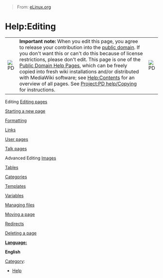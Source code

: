 > From: [eLinux.org](http://eLinux.org/Help:Editing "http://eLinux.org/Help:Editing")


# Help:Editing



<table>
<tbody>
<tr class="odd">
<td align="left"><img src="/images/thumb/6/62/PD-icon.svg/40px-PD-icon.svg.png" alt="PD" /></td>
<td align="left"><strong>Important note:</strong> When you edit this page, you agree to release your contribution into the <a href="http://en.wikipedia.org/wiki/Public_domain">public domain</a>. If you don't want this or can't do this because of license restrictions, please don't edit. This page is one of the <a href="http://www.mediawiki.org/wiki/MediaWiki/Project:PD_help%20&quot;%20target=&quot;_blank" title="mw:Project:PD help">Public Domain Help Pages</a>, which can be freely copied into fresh wiki installations and/or distributed with MediaWiki software; see <a href="/Help:Contents" title="Help:Contents">Help:Contents</a> for an overview of all pages. See <a href="http://www.mediawiki.org/wiki/MediaWiki/Project:PD_help/Copying%20&quot;%20target=&quot;_blank" title="mw:Project:PD help/Copying">Project:PD help/Copying</a> for instructions.</td>
<td align="left"><img src="/images/thumb/6/62/PD-icon.svg/40px-PD-icon.svg.png" alt="PD" /></td>
</tr>
</tbody>
</table>

Editing
[Editing pages](http://eLinux.org/Help:Editing_pages "Help:Editing pages")

[Starting a new
page](http://eLinux.org/Help:Starting_a_new_page "Help:Starting a new page")

[Formatting](http://eLinux.org/Help:Formatting "Help:Formatting")

[Links](http://eLinux.org/Help:Links "Help:Links")

[User pages](http://eLinux.org/Help:User_page "Help:User page")

[Talk pages](http://eLinux.org/Help:Talk_pages "Help:Talk pages")

Advanced Editing
[Images](http://eLinux.org/Help:Images "Help:Images")

[Tables](http://eLinux.org/Help:Tables "Help:Tables")

[Categories](http://eLinux.org/Help:Categories "Help:Categories")

[Templates](http://eLinux.org/Help:Templates "Help:Templates")

[Variables](http://eLinux.org/Help:Variables "Help:Variables")

[Managing files](http://eLinux.org/Help:Managing_files "Help:Managing files")

[Moving a page](http://eLinux.org/Help:Moving_a_page "Help:Moving a page")

[Redirects](http://eLinux.org/Help:Redirects "Help:Redirects")

[Deleting a page](http://eLinux.org/Help:Deleting_a_page "Help:Deleting a page")

**[Language:](http://eLinux.org/eLinux.org:Language_policy "eLinux.org:Language policy")**

****English****


[Category](http://eLinux.org/Special:Categories "Special:Categories"):

-   [Help](http://eLinux.org/Category:Help "Category:Help")

